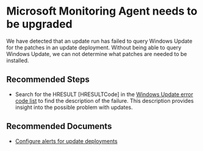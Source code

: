 <properties
pageTitle="An update run failed because the update scan failed to complete"
description="The update run failed because the update scan failed to complete due to an error"
infoBubbleText="Update run failed because a scan was unable to complete. See details on the right."
service="microsoft.automation"
resource="automationaccounts"
authors="georgewallace"
ms.author="gwallace"
displayOrder=""
articleId="Update_AE3E2A15-F80C-4034-AA00-08E04F72ACFF"
diagnosticScenario="AAUpdateRunFailedInsights"
selfHelpType="diagnostics"
supportTopicIds="32599861,32599878,32599924,32599864,32599866,32599868,32599870,32599903,32599925,32599936,32599937"
productPesIds="15607"
cloudEnvironments="public"
/>

# Microsoft Monitoring Agent needs to be upgraded
<!--/issueDescription-->
We have detected that an update run has failed to query Windows Update for the patches in an update deployment. Without being able to query Windows Update, we can not determine what patches are needed to be installed.
<!--/issueDescription-->

## **Recommended Steps**

* Search for the HRESULT <!--$HRESULTCode-->[HRESULTCode]<!--/$HRESULTCode--> in the [Windows Update error code list](https://support.microsoft.com/help/938205/windows-update-error-code-list) to find the description of the failure. This description provides insight into the possible problem with updates.

## **Recommended Documents**

* [Configure alerts for update deployments](https://docs.microsoft.com/azure/automation/automation-tutorial-update-management#configure-alerts)
